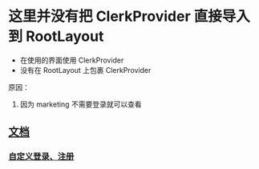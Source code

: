 # 这里并没有把 ClerkProvider 直接导入到 RootLayout

- 在使用的界面使用 ClerkProvider
- 没有在 RootLayout 上包裹 ClerkProvider

原因：

1. 因为 marketing 不需要登录就可以查看

## [文档](https://clerk.com/docs/quickstarts/nextjs)

### [自定义登录、注册](https://clerk.com/docs/references/nextjs/custom-signup-signin-pages)
